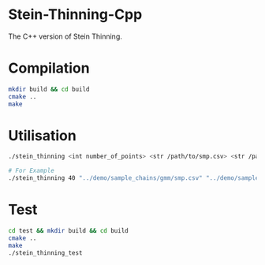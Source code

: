 # Stein-Thinning-Cpp

The C++ version of Stein Thinning.

# Compilation

```bash
mkdir build && cd build
cmake ..
make
```

# Utilisation

```bash
./stein_thinning <int number_of_points> <str /path/to/smp.csv> <str /path/to/scr.csv> [str /path/to/output.csv]

# For Example
./stein_thinning 40 "../demo/sample_chains/gmm/smp.csv" "../demo/sample_chains/gmm/scr.csv" "../demo/sample_chains/gmm/output.csv"
```

# Test

```bash
cd test && mkdir build && cd build
cmake ..
make
./stein_thinning_test
```
